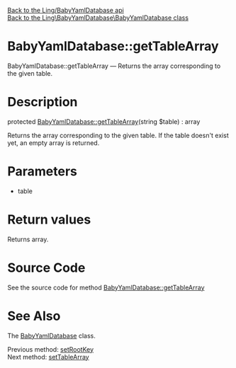 [Back to the Ling/BabyYamlDatabase api](https://github.com/lingtalfi/BabyYamlDatabase/blob/master/doc/api/Ling/BabyYamlDatabase.md)<br>
[Back to the Ling\BabyYamlDatabase\BabyYamlDatabase class](https://github.com/lingtalfi/BabyYamlDatabase/blob/master/doc/api/Ling/BabyYamlDatabase/BabyYamlDatabase.md)


BabyYamlDatabase::getTableArray
================



BabyYamlDatabase::getTableArray — Returns the array corresponding to the given table.




Description
================


protected [BabyYamlDatabase::getTableArray](https://github.com/lingtalfi/BabyYamlDatabase/blob/master/doc/api/Ling/BabyYamlDatabase/BabyYamlDatabase/getTableArray.md)(string $table) : array




Returns the array corresponding to the given table.
If the table doesn't exist yet, an empty array is returned.




Parameters
================


- table

    


Return values
================

Returns array.








Source Code
===========
See the source code for method [BabyYamlDatabase::getTableArray](https://github.com/lingtalfi/BabyYamlDatabase/blob/master/BabyYamlDatabase.php#L192-L201)


See Also
================

The [BabyYamlDatabase](https://github.com/lingtalfi/BabyYamlDatabase/blob/master/doc/api/Ling/BabyYamlDatabase/BabyYamlDatabase.md) class.

Previous method: [setRootKey](https://github.com/lingtalfi/BabyYamlDatabase/blob/master/doc/api/Ling/BabyYamlDatabase/BabyYamlDatabase/setRootKey.md)<br>Next method: [setTableArray](https://github.com/lingtalfi/BabyYamlDatabase/blob/master/doc/api/Ling/BabyYamlDatabase/BabyYamlDatabase/setTableArray.md)<br>

